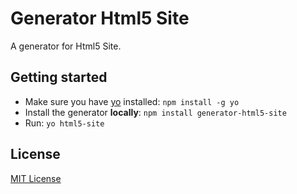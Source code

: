 # Generator Html5 Site
A generator for Html5 Site.

## Getting started
- Make sure you have [yo](https://github.com/yeoman/yo) installed:
    `npm install -g yo`
- Install the generator **locally**: `npm install generator-html5-site`
- Run: `yo html5-site`

## License
[MIT License](http://en.wikipedia.org/wiki/MIT_License)
